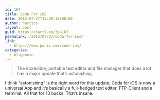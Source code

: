 ```yaml
---
id: 167
title: Coda For iOS
date: 2015-07-27T15:29:13+00:00
author: hartlco
layout: post
guid: https://hartl.co/?p=167
permalink: /2015/07/27/coda-for-ios/
link:
  - https://www.panic.com/coda-ios/
categories:
  - Allgemein
---
```

> The incredible, portable text editor and file manager that does a lot has a major update that’s astonishing. 

I think “astonishing” is the right word for this update. Coda for iOS is now a universal App and it’s basically a full-fledged text editor, FTP-Client and a terminal. All that for 10 bucks. That’s insane.
